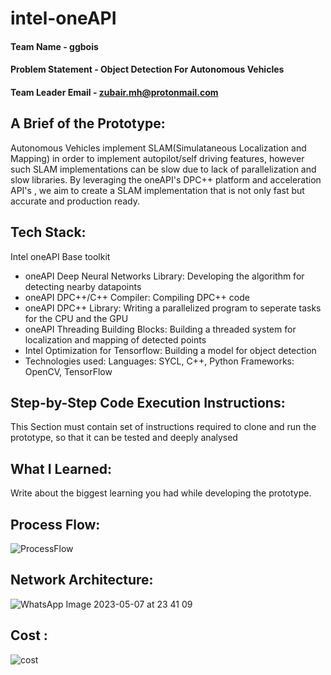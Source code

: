 # intel-oneAPI


#### Team Name - ggbois   
#### Problem Statement - Object Detection For Autonomous Vehicles
#### Team Leader Email - zubair.mh@protonmail.com

## A Brief of the Prototype:
Autonomous Vehicles implement SLAM(Simulataneous Localization and Mapping) in order to implement autopilot/self driving features, however such SLAM implementations can be slow due to lack of parallelization and slow libraries. By leveraging the oneAPI's DPC++ platform and acceleration API's , we aim to create a SLAM implementation that is not only fast but accurate and production ready.
  
## Tech Stack: 
   Intel oneAPI Base toolkit
- oneAPI Deep Neural Networks Library: Developing the algorithm for detecting nearby datapoints
- oneAPI DPC++/C++ Compiler: Compiling DPC++ code
- oneAPI DPC++ Library: Writing a parallelized program to seperate tasks for the CPU and the GPU
- oneAPI Threading Building Blocks: Building a threaded system for localization and mapping of detected points
- Intel Optimization for Tensorflow: Building a model for object detection
- Technologies used:
    Languages: SYCL, C++, Python
    Frameworks: OpenCV, TensorFlow
   
## Step-by-Step Code Execution Instructions:
  This Section must contain set of instructions required to clone and run the prototype, so that it can be tested and deeply analysed
  
## What I Learned:
   Write about the biggest learning you had while developing the prototype.
   
## Process Flow:
  ![ProcessFlow](https://user-images.githubusercontent.com/113838495/236698216-a43b36b7-c688-4e90-b0e4-f8b50629ddfe.png)

## Network Architecture:
![WhatsApp Image 2023-05-07 at 23 41 09](https://user-images.githubusercontent.com/113838495/236698271-66938e04-43cf-48b3-9c83-4c70f5652226.jpg)


## Cost : 
![cost](https://user-images.githubusercontent.com/113838495/236698303-b84476a9-d7aa-4d68-83e8-e367ea19fcb4.jpg)

